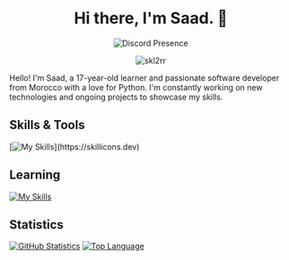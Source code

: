 <h1 align="center">Hi there, I'm Saad. 👋</h1>
<div align="center">
    <img src="https://lanyard.cnrad.dev/api/1052211556735266856" alt="Discord Presence">
</div>
<p align="center">
  <img src="https://komarev.com/ghpvc/?username=skl2rr&label=Profile%20views&color=0e75b6&style=flat" alt="skl2rr" />
</p>

Hello! I'm Saad, a 17-year-old learner and passionate software developer from Morocco with a love for Python. I'm constantly working on new technologies and ongoing projects to showcase my skills.

## Skills & Tools
[![My Skills](https://skillicons.dev/icons?i=js,html,css,nodejs,mongodb,vscode,git,github,)](https://skillicons.dev)

## Learning
[![My Skills](https://skillicons.dev/icons?i=ts,py)](https://skillicons.dev)

## Statistics
[![GitHub Statistics](https://github-readme-stats.vercel.app/api?username=plxyboisaad&show_icons=true&theme=dark)](https://github.com/plxyboisaad)
[![Top Language](https://github-readme-stats.vercel.app/api/top-langs/?username=plxyboisaad&layout=compact&theme=dark)](https://github.com/plxyboisaad)

